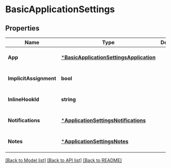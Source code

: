 # BasicApplicationSettings

## Properties
Name | Type | Description | Notes
------------ | ------------- | ------------- | -------------
**App** | [***BasicApplicationSettingsApplication**](BasicApplicationSettingsApplication.md) |  | [optional] [default to null]
**ImplicitAssignment** | **bool** |  | [optional] [default to null]
**InlineHookId** | **string** |  | [optional] [default to null]
**Notifications** | [***ApplicationSettingsNotifications**](ApplicationSettingsNotifications.md) |  | [optional] [default to null]
**Notes** | [***ApplicationSettingsNotes**](ApplicationSettingsNotes.md) |  | [optional] [default to null]

[[Back to Model list]](../README.md#documentation-for-models) [[Back to API list]](../README.md#documentation-for-api-endpoints) [[Back to README]](../README.md)

